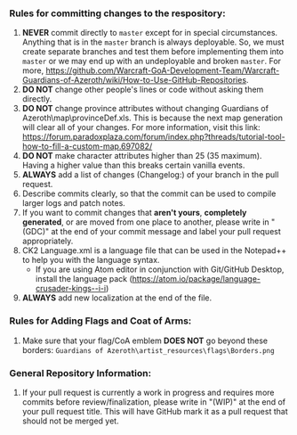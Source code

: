 ### Rules for committing changes to the respository:

1. **NEVER** commit directly to `master` except for in special circumstances. Anything that is in the `master` branch is always deployable. So, we must create separate branches and test them before implementing them into `master` or we may end up with an undeployable and broken `master`. For more, https://github.com/Warcraft-GoA-Development-Team/Warcraft-Guardians-of-Azeroth/wiki/How-to-Use-GitHub-Repositories.
2. **DO NOT** change other people's lines or code without asking them directly.
3. **DO NOT** change province attributes without changing Guardians of Azeroth\map\provinceDef.xls. This is because the next
map generation will clear all of your changes. For more information, visit this link:
        https://forum.paradoxplaza.com/forum/index.php?threads/tutorial-tool-how-to-fill-a-custom-map.697082/
4. **DO NOT** make character attributes higher than 25 (35 maximum). Having a higher value than this breaks certain vanilla
events.
5. **ALWAYS** add a list of changes (Changelog:) of your branch in the pull request.
6. Describe commits clearly, so that the commit can be used to compile larger logs and patch notes.
7. If you want to commit changes that **aren't yours**, **completely generated**, or are moved from one place to another, please write in "(GDC)" at the end of your commit message and label your pull request appropriately.
8. CK2 Language.xml is a language file that can be used in the Notepad++ to help you with the language syntax.
      - If you are using Atom editor in conjunction with Git/GitHub Desktop, install the language pack (https://atom.io/package/language-crusader-kings--i-i)
9. **ALWAYS** add new localization at the end of the file.
        
### Rules for Adding Flags and Coat of Arms:
1. Make sure that your flag/CoA emblem **DOES NOT** go beyond these borders:
```Guardians of Azeroth\artist_resources\flags\Borders.png```
        
### General Repository Information:

1. If your pull request is currently a work in progress and requires more commits before review/finalization, please write in "(WIP)" at the end of your pull request title. This will have GitHub mark it as a pull request that should not be merged yet.
